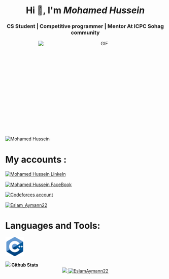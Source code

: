 <h1 align="center">Hi 👋, I'm <i><b>Mohamed Hussein</b></i> </h1>
<h3 align="center"> CS Student | Competitive programmer | Mentor At ICPC Sohag community </h3>
<a target="_blank" align="center">
  <img align="right" top="500" height="300" width="400" alt="GIF" src="https://media.giphy.com/media/SWoSkN6DxTszqIKEqv/giphy.gif">
</a>
  
<p align="middel"> <img src="https://komarev.com/ghpvc/?username=mohmed-hussein&label=Profile%20views&color=0DA06D&style=plastic" alt="Mohamed Hussein" /> </p>
<h1 align="middel">My accounts :</h1>
<p align="middel">
<a href="https://www.linkedin.com/in/mohamd-hussein-116852220/" target="blank"><img align="center" src="https://raw.githubusercontent.com/rahuldkjain/github-profile-readme-generator/master/src/images/icons/Social/linked-in-alt.svg" alt="Mohamed Hussein LinkeIn" height="60" width="70" /></a>
  
<a href="https://www.facebook.com/profile.php?id=100003909860696" target="blank"><img align="center" src="https://raw.githubusercontent.com/rahuldkjain/github-profile-readme-generator/master/src/images/icons/Social/facebook.svg" alt="Mohamed Hussein FaceBook" height="60" width="70" /></a>

<a href="https://codeforces.com/profile/M-Hussein" target="blank"><img align="center" src="https://raw.githubusercontent.com/rahuldkjain/github-profile-readme-generator/master/src/images/icons/Social/codeforces.svg" alt="Codeforces account" height="60" width="70" /></a>

<a href="https://leetcode.com/__MO/" target="blank"><img align="center" src="https://upload.wikimedia.org/wikipedia/commons/a/ab/LeetCode_logo_white_no_text.svg" alt="Eslam_Aymann22" height="60" width="70" /></a>
  
</p>
<h1 align="middel">Languages and Tools:</h1>
<p align="middel"> <a href="https://www.w3schools.com/cpp/" target="_blank" rel="noreferrer"> <img src="https://raw.githubusercontent.com/devicons/devicon/master/icons/cplusplus/cplusplus-original.svg" alt="cplusplus" width="60" height="60"/> </a> </p>
<b><img src="https://media.giphy.com/media/jUQHpQ3UjFBfRlQekP/giphy.gif" width="35"> Github Stats </b>
<br>
<div align="center">
<a href="https://github.com/EslamAymann22">
  <img src="https://github-readme-stats.vercel.app/api?username=EslamAymann22&include_all_commits=true&count_private=true&show_icons=true&line_height=20&title_color=7A7ADB&icon_color=2234AE&text_color=D3D3D3&bg_color=0,000000,130F40" width="450"/>
  <img src="https://github-readme-stats.vercel.app/api/top-langs?username=EslamAymann22&show_icons=true&locale=en&layout=compact&line_height=20&title_color=7A7ADB&icon_color=2234AE&text_color=D3D3D3&bg_color=0,000000,130F40" width="375"  alt="EslamAymann22"/>

</a>
</div>

<br>
<br>
<br>
<br>
<br>

<div align='left'>

<ul>

<div align='center'>
